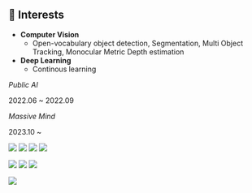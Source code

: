 ## 🌱 Interests
- **Computer Vision**
  - Open-vocabulary object detection,  Segmentation, Multi Object Tracking, Monocular Metric Depth estimation
- **Deep Learning**
  - Continous learning

*Public AI* 

2022.06 ~ 2022.09

*Massive Mind* 

2023.10 ~ 


<img src="https://img.shields.io/badge/Python-3776AB?style=flat-square&logo=Python&logoColor=white"/></a>
<img src="https://img.shields.io/badge/Linux-FCC624?style=flat-square&logo=Linux&logoColor=black"/></a>
<img src="https://img.shields.io/badge/Ubuntu-E95420?style=flat-square&logo=Ubuntu&logoColor=white"/></a>
<img src="https://img.shields.io/badge/Git-F05032?style=flat-square&logo=Git&logoColor=white"/></a>

<img src="https://img.shields.io/badge/Pytorch-EE4C2C?style=flat-square&logo=Pytorch&logoColor=white"/></a>
<img src="https://img.shields.io/badge/Tensorflow-FF6F00?style=flat-\square&logo=Tensorflow&logoColor=white"/></a>
<img src="https://img.shields.io/badge/sklearn-F7931E?style=flat-\square&logo=scikit-learn&logoColor=white"/></a>

<img src="https://img.shields.io/badge/Docker-2496ED?style=flat-square&logo=Docker&logoColor=white"/></a>
